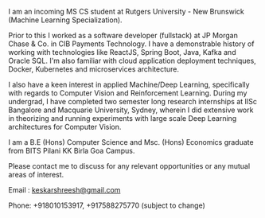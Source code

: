I am an incoming MS CS student at Rutgers University - New Brunswick (Machine Learning Specialization).

Prior to this I worked as a software developer (fullstack) at JP Morgan Chase & Co. in CIB Payments Technology. I have a demonstrable history of working with technologies like ReactJS, Spring Boot, Java, Kafka and Oracle SQL. I'm also familiar with cloud application deployment techniques, Docker, Kubernetes and microservices architecture.

I also have a keen interest in applied Machine/Deep Learning, specifically with regards to Computer Vision and Reinforcement Learning. During my undergrad, I have completed two semester long research internships at IISc Bangalore and Macquarie University, Sydney, wherein I did extensive work in theorizing and running experiments with large scale Deep Learning architectures for Computer Vision.

I am a B.E (Hons) Computer Science and Msc. (Hons) Economics graduate from BITS Pilani KK Birla Goa Campus.

Please contact me to discuss for any relevant opportunities or any mutual areas of interest.

Email : keskarshreesh@gmail.com                                                                                                                                     

Phone: +918010153917, +917588275770 (subject to change) 
